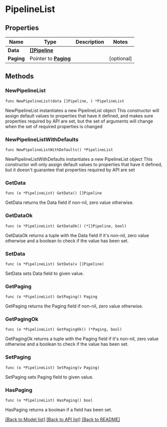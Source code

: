 # PipelineList

## Properties

Name | Type | Description | Notes
------------ | ------------- | ------------- | -------------
**Data** | [**[]Pipeline**](Pipeline.md) |  | 
**Paging** | Pointer to [**Paging**](Paging.md) |  | [optional] 

## Methods

### NewPipelineList

`func NewPipelineList(data []Pipeline, ) *PipelineList`

NewPipelineList instantiates a new PipelineList object
This constructor will assign default values to properties that have it defined,
and makes sure properties required by API are set, but the set of arguments
will change when the set of required properties is changed

### NewPipelineListWithDefaults

`func NewPipelineListWithDefaults() *PipelineList`

NewPipelineListWithDefaults instantiates a new PipelineList object
This constructor will only assign default values to properties that have it defined,
but it doesn't guarantee that properties required by API are set

### GetData

`func (o *PipelineList) GetData() []Pipeline`

GetData returns the Data field if non-nil, zero value otherwise.

### GetDataOk

`func (o *PipelineList) GetDataOk() (*[]Pipeline, bool)`

GetDataOk returns a tuple with the Data field if it's non-nil, zero value otherwise
and a boolean to check if the value has been set.

### SetData

`func (o *PipelineList) SetData(v []Pipeline)`

SetData sets Data field to given value.


### GetPaging

`func (o *PipelineList) GetPaging() Paging`

GetPaging returns the Paging field if non-nil, zero value otherwise.

### GetPagingOk

`func (o *PipelineList) GetPagingOk() (*Paging, bool)`

GetPagingOk returns a tuple with the Paging field if it's non-nil, zero value otherwise
and a boolean to check if the value has been set.

### SetPaging

`func (o *PipelineList) SetPaging(v Paging)`

SetPaging sets Paging field to given value.

### HasPaging

`func (o *PipelineList) HasPaging() bool`

HasPaging returns a boolean if a field has been set.


[[Back to Model list]](../README.md#documentation-for-models) [[Back to API list]](../README.md#documentation-for-api-endpoints) [[Back to README]](../README.md)


